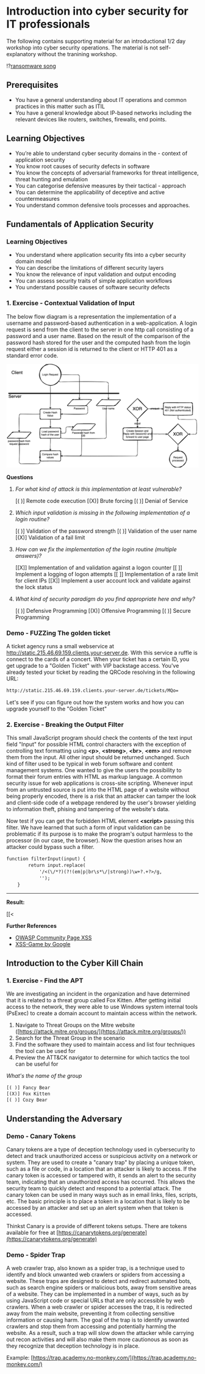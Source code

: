 <!--
author:   Marco Hammel

classroom: disable

email:    marco.hammel@agimo.eu

version:  1.0

language: en

narrator: US English Female

comment:  This is supporting material for an introductional 1/2 day workshop into cyber security operations.
          
-->

# Introduction into cyber security for IT professionals

The following contains supporting material for an introductional 1/2 day workshop into cyber security operations.
The material is not self-explanatory without the tranining workshop.

!?[ransomware song](https://youtu.be/d2dsI8NvdCU)

## Prerequisites

- You have a general understanding about IT operations and common practices in this matter such as ITIL
- You have a general knowledge about IP-based networks including the relevant devices like routers, switches, firewalls, end points. 

## Learning Objectives

- You’re able to understand cyber security domains in the - context of application security
- You know root causes of security defects in software
- You know the concepts of adversarial frameworks for threat intelligence, threat hunting and emulation
- You can categorise defensive measures by their tactical - approach
- You can determine the applicability of deceptive and active countermeasures
- You understand common defensive tools processes and approaches. 


## Fundamentals of Application Security



### Learning Objectives

- You understand where application security fits into a cyber security domain model
- You can describe the limitations of different security layers 
- You know the relevance of input validation and output encoding 
- You can assess security traits of simple application workflows
- You understand possible causes of software security defects

### 1. Exercise - Contextual Validation of Input

The below flow diagram is a representation the implementation of a username and password-based authentication in a web-application. A login request is send from the client to the server in one http call consisting of a password and a user name. Based on the result of the comparison of the password hash stored for the user and the computed hash from the login request either a session id is returned to the client or HTTP 401 as a standard error code.

![image](/images/loginflow.png)


**Questions**

1. *For what kind of attack is this implementation at least vulnerable?*

    [( )] Remote code execution
    [(X)] Brute forcing 
    [( )] Denial of Service

2. *Which input validation is missing in the following implementation of a login routine?*

    [( )] Validation of the password strength
    [( )] Validation of the user name
    [(X)] Validation of a fail limit

3. *How can we fix the implementation of the login routine (multiple answers)?*

    [[X]] Implementation of and validation against a logon counter
    [[ ]] Implement a logging of logon attempts
    [[ ]] Implementation of a rate limit for client IPs 
    [[X]] Implement a user account lock and validate against the lock status

4. *What kind of security paradigm do you find appropriate here and why?*

    [( )] Defensive Programming
    [(X)] Offensive Programming
    [( )] Secure Programming


### Demo - FUZZing The golden ticket

A ticket agency runs a small webservice at http://static.215.46.69.159.clients.your-server.de. With this service a ruffle is connect to the cards of a concert. When your ticket has a certain ID, you get upgrade to a "Golden Ticket" with VIP backstage access. You've already tested your ticket by reading the QRCode resolving in the following URL: 
```markdown
http://static.215.46.69.159.clients.your-server.de/tickets/MQo=
````
Let's see if you can figure out how the system works and how you can upgrade yourself to the "Golden Ticket"

### 2. Exercise - Breaking the Output Filter

This small JavaScript program should check the contents of the text input field "Input" for possible HTML control characters with the exception of controlling text formatting using **\<p\>**, **\<strong\>**, **\<br\>**, **\<em\>** and remove them from the input. All other input should be returned unchanged. Such kind of filter used to be typical in web forum software and content management systems. One wanted to give the users the possibility to format their forum entries with HTML as markup language. A common security issue for web applications is cross-site scripting. Whenever input from an untrusted source is put into the HTML page of a website without being properly encoded, there is a risk that an attacker can tamper the look and client-side code of a webpage rendered by the user's browser yielding to information theft, phising and tampering of the website's data.

Now test if you can get the forbidden HTML element **\<script\>** passing this filter. We have learned that such a form of input validation can be problematic if its purpose is to make the program's output harmless to the processor (in our case, the browser). Now the question arises how an attacker could bypass such a filter.

``` markdown
function filterInput(input) {
        return input.replace(
            '/<(\/*?)(?!(em|p|br\s*\/|strong))\w+?.+?>/g,
            '');
    }
```

---

__Result:__

[[<<script>script>]]
[[?]] Think about repeating yourself to make the filter return what you want
<script>
    let output = `@input`.replace(/<(\/*?)(?!(em|p|br\s*\/|strong))\w+?.+?>/g,'')
    // alert(output)
    if (output.includes('<script>')){
        //send.lia("That's correct",[], true)
        send.lia("true")
    } else {
        send.lia("Think about repeating yourself to make the filter return what you want", [], false)
    }
</script>


**Further References**

-	[OWASP Community Page XSS](https://owasp.org/www-community/attacks/xss/)
-	[XSS-Game by Google](https://xss-game.appspot.com/)

## Introduction to the Cyber Kill Chain

### 1. Exercise - Find the APT

We are investigating an incident in the organization and have determined that it is related to a threat group called Fox Kitten. After getting initial access to the network, they were able to use Windows system internal tools (PsExec) to create a domain account to maintain access within the network.

1. Navigate to Threat Groups on the Mitre website ([https://attack.mitre.org/groups/](https://attack.mitre.org/groups/))
2. Search for the Threat Group in the scenario  
3. Find the software they used to maintain access and list four techniques the tool can be used for 
4. Preview the ATT&CK navigator to determine for which tactics the tool can be useful for 

*What's the name of the group*

    [( )] Fancy Bear
    [(X)] Fox Kitten
    [( )] Cozy Bear

## Understanding the Adversary

### Demo - Canary Tokens

Canary tokens are a type of deception technology used in cybersecurity to detect and track unauthorized access or suspicious activity on a network or system. They are used to create a "canary trap" by placing a unique token, such as a file or code, in a location that an attacker is likely to access. If the canary token is accessed or tampered with, it sends an alert to the security team, indicating that an unauthorized access has occurred. This allows the security team to quickly detect and respond to a potential attack. The canary token can be used in many ways such as in email links, files, scripts, etc. The basic principle is to place a token in a location that is likely to be accessed by an attacker and set up an alert system when that token is accessed.

Thinkst Canary is a provide of different tokens setups. There are tokens available for free at [https://canarytokens.org/generate](https://canarytokens.org/generate)

### Demo - Spider Trap

A web crawler trap, also known as a spider trap, is a technique used to identify and block unwanted web crawlers or spiders from accessing a website. These traps are designed to detect and redirect automated bots, such as search engine spiders or malicious bots, away from sensitive areas of a website. They can be implemented in a number of ways, such as by using JavaScript code or special URLs that are only accessible by web crawlers. When a web crawler or spider accesses the trap, it is redirected away from the main website, preventing it from collecting sensitive information or causing harm. The goal of the trap is to identify unwanted crawlers and stop them from accessing and potentially harming the website. As a result, such a trap will slow down the attacker while carrying out recon activities and will also make them more cautionous as soon as they recognize that deception technology is in place. 

Example: [https://trap.academy.no-monkey.com/](https://trap.academy.no-monkey.com/)
